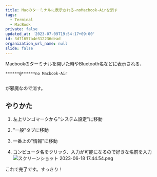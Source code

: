 ```yaml
---
title: Macのターミナルに表示される~noMacbook-Airを消す
tags:
  - Terminal
  - MacBook
private: false
updated_at: '2023-07-09T19:54:17+09:00'
id: 3d71657a4e312236dead
organization_url_name: null
slide: false
---
```

Macbookのターミナルを開いた時やBluetooth名などに表示される、
~~~
******@******no Macbook-Air 
      
~~~
が邪魔なので消す。

## やりかた

1. 左上リンゴマークから"システム設定"に移動

2. "一般"タブに移動

3. 一番上の"情報"に移動 

4. コンピュータ名をクリック、入力が可能になるので好きな名前を入力
![スクリーンショット 2023-06-18 17.44.54.png](https://qiita-image-store.s3.ap-northeast-1.amazonaws.com/0/2778030/0664db83-c21c-bde6-7606-9f4ee0929002.png)

これで完了です。すっきり！

